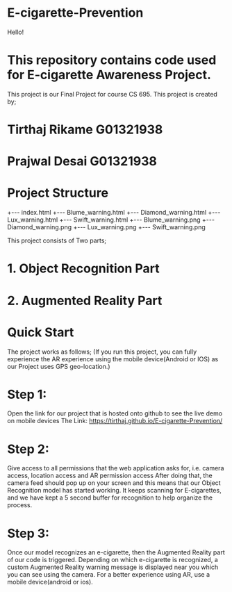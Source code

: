 # E-cigarette-Prevention
Hello!
# This repository contains code used for E-cigarette Awareness Project.
This project is our Final Project for course CS 695.
This project is created by;
# Tirthaj Rikame G01321938
# Prajwal Desai G01321938

# Project Structure
+--- index.html
+--- Blume_warning.html
+--- Diamond_warning.html
+--- Lux_warning.html
+--- Swift_warning.html
+--- Blume_warning.png
+--- Diamond_warning.png
+--- Lux_warning.png
+--- Swift_warning.png


This project consists of Two parts;
# 1. Object Recognition Part
# 2. Augmented Reality Part

# Quick Start
The project works as follows;
(If you run this project, you can fully experience the AR experience using the mobile device(Android or IOS) as our Project uses GPS geo-location.)

# Step 1:
Open the link for our project that is hosted onto github to see the live demo on mobile devices
The Link: https://tirthaj.github.io/E-cigarette-Prevention/ 

# Step 2:
Give access to all permissions that the web application asks for, i.e. camera access, location access and AR permission access
After doing that, the camera feed should pop up on your screen and this means that our Object Recognition model has started working.
It keeps scanning for E-cigarettes, and we have kept a 5 second buffer for recognition to help organize the process.

# Step 3:
Once our model recognizes an e-cigarette, then the Augmented Reality part of our code is triggered.
Depending on which e-cigarette is recognized, a custom Augmented Reality warning message is displayed near you which you can see using the camera. For a better experience using AR, use a mobile device(android or ios).







